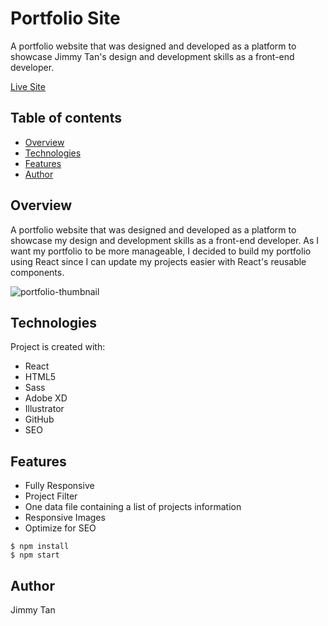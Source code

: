 # Portfolio Site

A portfolio website that was designed and developed as a platform to showcase Jimmy Tan's design and development skills as a front-end developer.

[Live Site](https://ztan.ca)

## Table of contents

- [Overview](#overview)
- [Technologies](#technologies)
- [Features](#features)
- [Author](#author)

## Overview

A portfolio website that was designed and developed as a platform to showcase my design and development skills as a front-end developer. As I want my portfolio to be more manageable, I decided to build my portfolio using React since I can update my projects easier with React's reusable components.

![portfolio-thumbnail](https://user-images.githubusercontent.com/24884328/141670460-809aa74a-7659-48f3-bc31-35ba762bb096.png)

## Technologies

Project is created with:

- React
- HTML5
- Sass
- Adobe XD
- Illustrator
- GitHub
- SEO

## Features

- Fully Responsive
- Project Filter
- One data file containing a list of projects information
- Responsive Images
- Optimize for SEO

```
$ npm install
$ npm start
```

## Author

Jimmy Tan
